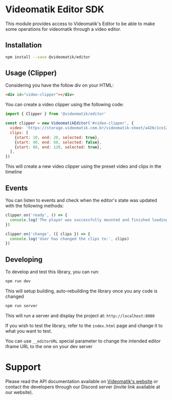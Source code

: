 # Videomatik Editor SDK

This module provides access to Videomatik's Editor to be able to make some
operations for videomatik through a video editor.

## Installation

```bash
npm install --save @videomatik/editor
```

## Usage (Clipper)

Considering you have the follow div on your HTML:

```html
<div id="video-clipper"></div>
```

You can create a video clipper using the following code:

```javascript
import { Clipper } from '@videomatik/editor'

const clipper = new VideomatikEditor('#video-clipper', {
  video: 'https://storage.videomatik.com.br/videomatik-sheet/a426c1ce128.mp4',
  clips: [
    {start: 10, end: 20, selected: true},
    {start: 40, end: 60, selected: false},
    {start: 80, end: 120, selected: true},
  ],
})
```

This will create a new video clipper using the preset video and clips in the timeline

## Events

You can listen to events and check when the editor's state was updated with the
following methods:

```javascript
clipper.on('ready', () => {
  console.log('The player was successfully mounted and finished loading')
})

clipper.on('change', ({ clips }) => {
  console.log('User has changed the clips to:', clips)
})
```

## Developing

To develop and test this library, you can run:

```bash
npm run dev
```

This will setup building, auto-rebuilding the library once you any code is changed

```bash
npm run server
```

This will run a server and display the project at: `http://localhost:8080`

If you wish to test the library, refer to the `index.html` page and change it
to what you want to test.

You can use `__editorURL` special parameter to change the intended editor
iframe URL to the one on your dev server

# Support

Please read the API documentation available on [Videomatik's website](https://videomatik.com.br) or contact the developers through our Discord server (invite link available at our website).
